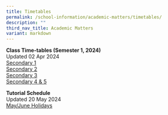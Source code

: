 ```yaml
---
title: Timetables
permalink: /school-information/academic-matters/timetables/
description: ""
third_nav_title: Academic Matters
variant: markdown
---
```

**Class Time-tables (Semester 1, 2024)** <br>
Updated 02 Apr 2024 <br>
[Secondary 1](/files/2024_semester_1_timetable_secondary_1_updated.pdf)<br>
[Secondary 2](/files/2024_Semester_1_Timetable_Secondary_2.pdf)<br>
[Secondary 3](/files/2024_Semester_1_Timetable_Secondary_3.pdf)<br>
[Secondary 4 &amp; 5](/files/Sec_4_5_Term_2_Timetable_updated_1_April.pdf)

**Tutorial Schedule** <br>
Updated 20 May 2024 <br>
[May/June Holidays](/files/2024_June_Holiday_Tutorial_Schedule_updated_19_May.pdf)